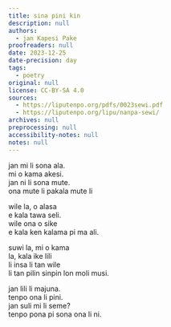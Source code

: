 ```yaml
---
title: sina pini kin
description: null
authors:
  - jan Kapesi Pake
proofreaders: null
date: 2023-12-25
date-precision: day
tags:
  - poetry
original: null
license: CC-BY-SA 4.0
sources:
  - https://liputenpo.org/pdfs/0023sewi.pdf
  - https://liputenpo.org/lipu/nanpa-sewi/
archives: null
preprocessing: null
accessibility-notes: null
notes: null
---
```


jan mi li sona ala.  
mi o kama akesi.  
jan ni li sona mute.  
ona mute li pakala mute li

wile la, o alasa  
e kala tawa seli.  
wile ona o sike  
e kala ken kalama pi ma ali.

suwi la, mi o kama  
la, kala ike lili  
li insa li tan wile  
li tan pilin sinpin lon moli musi.

jan lili li majuna.  
tenpo ona li pini.  
jan suli mi li seme?  
tenpo pona pi sona ona li ni.